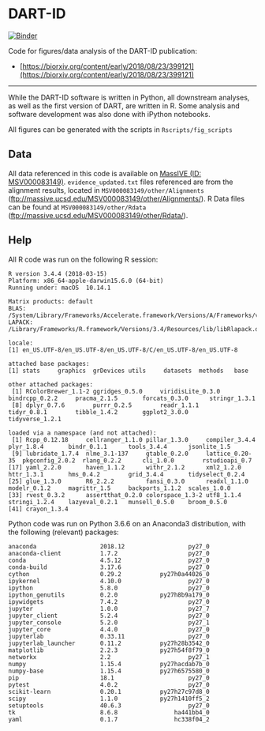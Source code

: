 # DART-ID
[![Binder](https://mybinder.org/badge_logo.svg)](https://mybinder.org/v2/gh/SlavovLab/DART-ID_2018/master)

Code for figures/data analysis of the DART-ID publication:

* [https://biorxiv.org/content/early/2018/08/23/399121](https://biorxiv.org/content/early/2018/08/23/399121)

-----------------

While the DART-ID software is written in Python, all downstream analyses, as well as the first version of DART, are written in R. Some analysis and software development was also done with iPython notebooks.

All figures can be generated with the scripts in ```Rscripts/fig_scripts```

## Data

All data referenced in this code is available on [MassIVE (ID: MSV000083149)](https://massive.ucsd.edu/ProteoSAFe/dataset.jsp?task=ed5a1ab37dc34985bbedbf3d9a945535). ```evidence_updated.txt``` files referenced are from the alignment results, located in ```MSV000083149/other/Alignments``` (ftp://massive.ucsd.edu/MSV000083149/other/Alignments/). R Data files can be found at ```MSV000083149/other/Rdata``` (ftp://massive.ucsd.edu/MSV000083149/other/Rdata/). 

## Help

All R code was run on the following R session:

```
R version 3.4.4 (2018-03-15)
Platform: x86_64-apple-darwin15.6.0 (64-bit)
Running under: macOS  10.14.1

Matrix products: default
BLAS: /System/Library/Frameworks/Accelerate.framework/Versions/A/Frameworks/vecLib.framework/Versions/A/libBLAS.dylib
LAPACK: /Library/Frameworks/R.framework/Versions/3.4/Resources/lib/libRlapack.dylib

locale:
[1] en_US.UTF-8/en_US.UTF-8/en_US.UTF-8/C/en_US.UTF-8/en_US.UTF-8

attached base packages:
[1] stats     graphics  grDevices utils     datasets  methods   base     

other attached packages:
 [1] RColorBrewer_1.1-2 ggridges_0.5.0     viridisLite_0.3.0  bindrcpp_0.2.2     pracma_2.1.5       forcats_0.3.0      stringr_1.3.1     
 [8] dplyr_0.7.6        purrr_0.2.5        readr_1.1.1        tidyr_0.8.1        tibble_1.4.2       ggplot2_3.0.0      tidyverse_1.2.1   

loaded via a namespace (and not attached):
 [1] Rcpp_0.12.18     cellranger_1.1.0 pillar_1.3.0     compiler_3.4.4   plyr_1.8.4       bindr_0.1.1      tools_3.4.4      jsonlite_1.5    
 [9] lubridate_1.7.4  nlme_3.1-137     gtable_0.2.0     lattice_0.20-35  pkgconfig_2.0.2  rlang_0.2.2      cli_1.0.0        rstudioapi_0.7  
[17] yaml_2.2.0       haven_1.1.2      withr_2.1.2      xml2_1.2.0       httr_1.3.1       hms_0.4.2        grid_3.4.4       tidyselect_0.2.4
[25] glue_1.3.0       R6_2.2.2         fansi_0.3.0      readxl_1.1.0     modelr_0.1.2     magrittr_1.5     backports_1.1.2  scales_1.0.0    
[33] rvest_0.3.2      assertthat_0.2.0 colorspace_1.3-2 utf8_1.1.4       stringi_1.2.4    lazyeval_0.2.1   munsell_0.5.0    broom_0.5.0     
[41] crayon_1.3.4 
```

Python code was run on Python 3.6.6 on an Anaconda3 distribution, with the following (relevant) packages:

```
anaconda                  2018.12                  py27_0  
anaconda-client           1.7.2                    py27_0 
conda                     4.5.12                   py27_0  
conda-build               3.17.6                   py27_0
cython                    0.29.2           py27h0a44026_0
ipykernel                 4.10.0                   py27_0  
ipython                   5.8.0                    py27_0  
ipython_genutils          0.2.0            py27h8b9a179_0  
ipywidgets                7.4.2                    py27_0 
jupyter                   1.0.0                    py27_7  
jupyter_client            5.2.4                    py27_0  
jupyter_console           5.2.0                    py27_1  
jupyter_core              4.4.0                    py27_0  
jupyterlab                0.33.11                  py27_0  
jupyterlab_launcher       0.11.2           py27h28b3542_0
matplotlib                2.2.3            py27h54f8f79_0  
networkx                  2.2                      py27_1 
numpy                     1.15.4           py27hacdab7b_0  
numpy-base                1.15.4           py27h6575580_0 
pip                       18.1                     py27_0
pytest                    4.0.2                    py27_0
scikit-learn              0.20.1           py27h27c97d8_0  
scipy                     1.1.0            py27h1410ff5_2 
setuptools                40.6.3                   py27_0 
tk                        8.6.8                ha441bb4_0
yaml                      0.1.7                hc338f04_2
```
